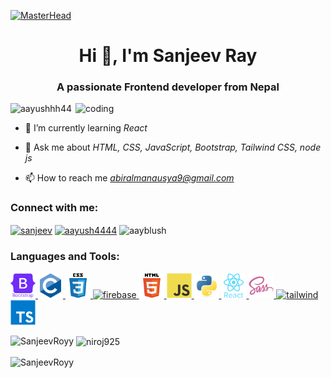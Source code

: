 [![MasterHead](https://repository-images.githubusercontent.com/588181932/e36ec678-7984-4cdd-8e4c-a3932772ff8e)](https://aayushhh44.io)
<h1 align="center">Hi 👋, I'm Sanjeev Ray</h1>
<h3 align="center">A passionate Frontend developer from Nepal</h3>
<img align="right" alt="coding" width="400" src="https://cdn.dribbble.com/users/1162077/screenshots/3848914/programmer.gif">




<p align="left"> <img src="https://komarev.com/ghpvc/?username=SanjeevRoyy&label=Profile%20views&color=0e75b6&style=flat" alt="aayushhh44" /> </p>

- 🌱 I’m currently learning *React*

- 💬 Ask me about *HTML, CSS, JavaScript, Bootstrap, Tailwind CSS, node js*

- 📫 How to reach me *abiralmanausya9@gmail.com*

<h3 align="left">Connect with me:</h3>
<p align="left">
<a href="https://www.linkedin.com/in/sanjeev-ray-b9087924a/" target="blank"><img align="center" src="https://raw.githubusercontent.com/rahuldkjain/github-profile-readme-generator/master/src/images/icons/Social/linked-in-alt.svg" alt="sanjeev" height="30" width="40" /></a>
<a href="/" target="blank"><img align="center" src="https://raw.githubusercontent.com/rahuldkjain/github-profile-readme-generator/master/src/images/icons/Social/facebook.svg" alt="aayush4444" height="30" width="40" /></a>
<img align="center" src="https://raw.githubusercontent.com/rahuldkjain/github-profile-readme-generator/master/src/images/icons/Social/instagram.svg" alt="aayblush" height="30" width="40" /></a>
</p>

<h3 align="left">Languages and Tools:</h3>
<p align="left"> <a href="https://getbootstrap.com" target="_blank" rel="noreferrer"> 
  <img src="https://raw.githubusercontent.com/devicons/devicon/master/icons/bootstrap/bootstrap-plain-wordmark.svg" alt="bootstrap" width="40" height="40"/> </a> 
  <a href="https://www.cprogramming.com/" target="_blank" rel="noreferrer"> 
  <img src="https://raw.githubusercontent.com/devicons/devicon/master/icons/c/c-original.svg" alt="c" width="40" height="40"/> </a> 
  <a href="https://www.w3schools.com/css/" target="_blank" rel="noreferrer">
  <img src="https://raw.githubusercontent.com/devicons/devicon/master/icons/css3/css3-original-wordmark.svg" alt="css3" width="40" height="40"/> </a> 
  <a href="https://firebase.google.com/" target="_blank" rel="noreferrer">
  <img src="https://www.vectorlogo.zone/logos/firebase/firebase-icon.svg" alt="firebase" width="40" height="40"/> </a> <a href="https://www.w3.org/html/" target="_blank" rel="noreferrer"> 
  <img src="https://raw.githubusercontent.com/devicons/devicon/master/icons/html5/html5-original-wordmark.svg" alt="html5" width="40" height="40"/> </a> 
  <a href="https://developer.mozilla.org/en-US/docs/Web/JavaScript" target="_blank" rel="noreferrer"> 
  <img src="https://raw.githubusercontent.com/devicons/devicon/master/icons/javascript/javascript-original.svg" alt="javascript" width="40" height="40"/> </a> <a href="https://www.python.org" target="_blank" rel="noreferrer"> <img src="https://raw.githubusercontent.com/devicons/devicon/master/icons/python/python-original.svg" alt="python" width="40" height="40"/> </a> <a href="https://reactjs.org/" target="_blank" rel="noreferrer">
  <img src="https://raw.githubusercontent.com/devicons/devicon/master/icons/react/react-original-wordmark.svg" alt="react" width="40" height="40"/> </a> 
  <a href="https://sass-lang.com" target="_blank" rel="noreferrer"> <img src="https://raw.githubusercontent.com/devicons/devicon/master/icons/sass/sass-original.svg" alt="sass" width="40" height="40"/> </a> <a href="https://tailwindcss.com/" target="_blank" rel="noreferrer"> <img src="https://www.vectorlogo.zone/logos/tailwindcss/tailwindcss-icon.svg" alt="tailwind" width="40" height="40"/> </a> 
  <a href="https://www.typescriptlang.org/" target="_blank" rel="noreferrer"> <img src="https://raw.githubusercontent.com/devicons/devicon/master/icons/typescript/typescript-original.svg" alt="typescript" width="40" height="40"/> </a> </p>
<p><img align="left" src="https://github-readme-stats.vercel.app/api/top-langs?username=SanjeevRoyy&show_icons=true&locale=en&layout=compact" alt="SanjeevRoyy" /></p>

<p>&nbsp;<img align="center" src="https://github-readme-stats.vercel.app/api?username=SanjeevRoyy&show_icons=true&locale=en" alt="niroj925" /></p>
<p><img align="center" src="https://github-readme-streak-stats.herokuapp.com/?user=SanjeevRoyy&" alt="SanjeevRoyy" /></p>

